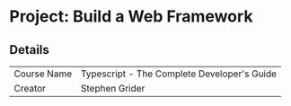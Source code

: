 # Project: Build a Web Framework

## Details

|             |                                             |
| ----------- | ------------------------------------------- |
| Course Name | Typescript - The Complete Developer's Guide |
| Creator     | Stephen Grider                              |
